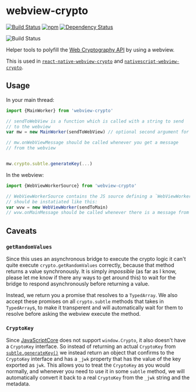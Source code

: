 # webview-crypto

[![Build Status](https://travis-ci.org/saulshanabrook/webview-crypto.svg?branch=master)](https://travis-ci.org/saulshanabrook/webview-crypto)
[![npm](https://img.shields.io/npm/v/webview-crypto.svg?maxAge=2592000?style=flat-square)](https://www.npmjs.com/package/webview-crypto)
[![Dependency Status](https://dependencyci.com/github/saulshanabrook/webview-crypto/badge)](https://dependencyci.com/github/saulshanabrook/webview-crypto)

![Build Status](https://saucelabs.com/browser-matrix/sshanabrook.svg)

Helper tools to polyfill the [Web Cryptography API](https://developer.mozilla.org/en-US/docs/Web/API/Web_Crypto_API)
by using a webview.

This is used in
[`react-native-webview-crypto`](https://github.com/saulshanabrook/react-native-webview-crypto)
and
[`nativescript-webview-crypto`](https://github.com/saulshanabrook/nativescript-webview-crypto).

## Usage

In your main thread:

```javascript
import {MainWorker} from 'webview-crypto'

// sendToWebView is a function which is called with a string to send
// to the webview
var mw = new MainWorker(sendToWebView) // optional second argument for debug on or off

// mw.onWebViewMessage should be called whenever you get a message
// from the webview


mw.crypto.subtle.generateKey(...)
```


In the webview:

```javascript
import {WebViewWorkerSource} from 'webview-crypto'

// WebViewWorkerSource contains the JS source defining a `WebViewWorker`
// should be instatiated like this:
var wvw = new WebViewWorker(sendToMain)
// wvw.onMainMessage should be called whenever there is a message from the main.
```



## Caveats

### `getRandomValues`

Since this uses an asynchronous bridge to execute the crypto logic it
can't quite execute `crypto.getRandomValues` correctly, because that method
returns a value synchronously. It is simply *impossible* (as far as I know,
please let me know if there any ways to get around this) to wait for the
bridge to respond asynchronously before returning a value.

Instead, we return you a promise that resolves to a `TypedArray`.
We also accept these promises on all `crypto.subtle` methods that takes in
`TypedArray`s, to make it transperent and will automatically wait for
them to resolve before asking the webview execute the method.

### `CryptoKey`
Since [JavaScriptCore](https://facebook.github.io/react-native/docs/javascript-environment.html#javascript-runtime)
does not support `window.Crypto`, it also doesn't have a `CryptoKey` interface.
So instead of returning an actual `CryptoKey` from
[`subtle.generateKey()`](https://developer.mozilla.org/en-US/docs/Web/API/SubtleCrypto/generateKey)
we instead return an object that confirms to the `CryptoKey` interface and has
a `_jwk` property that has the value of the key exported as `jwk`. This allows
you to treat the `CryptoKey` as you would normally, and whenever you need to use
it in some `subtle` method, we will automatically convert it back to a real
`CryptoKey` from the `_jwk` string and the metadata.
